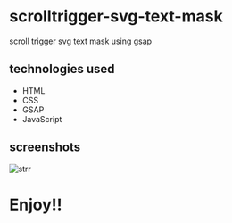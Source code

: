 # scrolltrigger-svg-text-mask

scroll trigger svg text mask using gsap

## technologies used
* HTML
* CSS
* GSAP
* JavaScript



## screenshots
![strr](https://user-images.githubusercontent.com/71552773/174469925-519b55e9-a020-4656-b41d-dc02cbf61b1a.PNG)





# Enjoy!!
